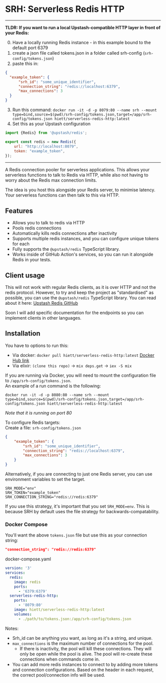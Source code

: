 # SRH: Serverless Redis HTTP

---

**TLDR: If you want to run a local Upstash-compatible HTTP layer in front of your Redis:**

0) Have a locally running Redis instance - in this example bound to the default port 6379
1) create a json file called tokens.json in a folder called srh-config (`srh-config/tokens.json`)
2) paste this in:
  ```json
{
    "example_token": {
        "srh_id": "some_unique_identifier",
        "connection_string": "redis://localhost:6379",
        "max_connections": 3
    } 
}
  ```
3) Run this command:
`docker run -it -d -p 8079:80 --name srh --mount type=bind,source=$(pwd)/srh-config/tokens.json,target=/app/srh-config/tokens.json hiett/serverless-redis-http:latest`
4) Set this as your Upstash configuration
```js
import {Redis} from '@upstash/redis';

export const redis = new Redis({
    url: "http://localhost:8079",
    token: "example_token",
});
```
---

A Redis connection pooler for serverless applications. This allows your serverless functions to talk to Redis via HTTP,
while also not having to worry about the Redis max connection limits.

The idea is you host this alongside your Redis server, to minimise latency. Your serverless functions can then talk to 
this via HTTP.

## Features
- Allows you to talk to redis via HTTP
- Pools redis connections
- Automatically kills redis connections after inactivity
- Supports multiple redis instances, and you can configure unique tokens for each
- Fully supports the `@upstash/redis` TypeScript library.
- Works inside of GitHub Action's services, so you can run it alongside Redis in your tests.

## Client usage
This will not work with regular Redis clients, as it is over HTTP and not the redis protocol.
However, to try and keep the project as "standardised" as possible, you can use the `@upstash/redis` TypeScript library.
You can read about it here: [Upstash Redis GitHub](https://github.com/upstash/upstash-redis)

Soon I will add specific documentation for the endpoints so you can implement clients in other languages.

## Installation
You have to options to run this:
- Via docker: `docker pull hiett/serverless-redis-http:latest` [Docker Hub link](https://hub.docker.com/r/hiett/serverless-redis-http)
- Via elixir: `(clone this repo)` -> `mix deps.get` -> `iex -S mix`

If you are running via Docker, you will need to mount the configuration file to `/app/srh-config/tokens.json`.\
An example of a run command is the following:

`docker run -it -d -p 8080:80 --name srh --mount type=bind,source=$(pwd)/srh-config/tokens.json,target=/app/srh-config/tokens.json hiett/serverless-redis-http:latest`

*Note that it is running on port 80*

To configure Redis targets:\
Create a file: `srh-config/tokens.json`
```json
{
    "example_token": {
        "srh_id": "some_unique_identifier",
        "connection_string": "redis://localhost:6379",
        "max_connections": 3
    } 
}
```

Alternatively, if you are connecting to just one Redis server, you can use environment variables to set the target.
```
SRH_MODE="env"
SRH_TOKEN="example_token"
SRH_CONNECTION_STRING="redis://redis:6379"
```
If you use this strategy, it's important that you set `SRH_MODE=env`. This is because SRH by default uses the file strategy for backwards-compatability.

### Docker Compose
You'll want the above `tokens.json` file but use this as your connection string:
```json
"connection_string": "redis://redis:6379"
```
docker-compose.yaml
```yaml
version: '3'
services:
  redis:
    image: redis
    ports:
      - '6379:6379'
  serverless-redis-http:
    ports:
      - '8079:80'
    image: hiett/serverless-redis-http:latest
    volumes:
      - ./path/to/tokens.json:/app/srh-config/tokens.json
```

Notes: 
- Srh_id can be anything you want, as long as it's a string, and unique.
- `max_connections` is the maximum number of connections for the pool.
  - If there is inactivity, the pool will kill these connections. They will only be open while the pool is alive. The pool will re-create these connections when commands come in.
- You can add more redis instances to connect to by adding more tokens and connection configurations. Based on the header in each request, the correct pool/connection info will be used.